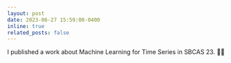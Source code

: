 ```yaml
---
layout: post
date: 2023-06-27 15:59:00-0400
inline: true
related_posts: false
---
```


I published a work about Machine Learning for Time Series in SBCAS 23. 🏥🎉